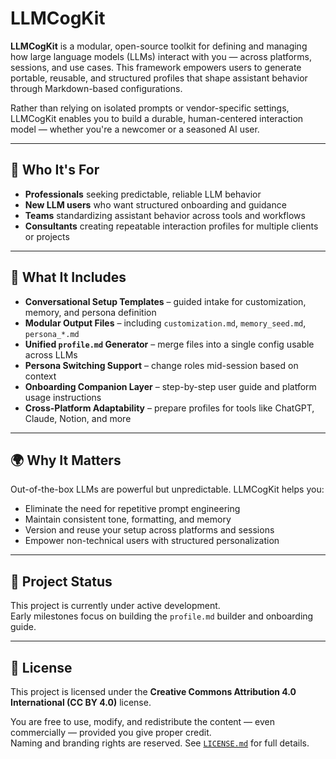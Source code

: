 # LLMCogKit

**LLMCogKit** is a modular, open-source toolkit for defining and managing how large language models (LLMs) interact with you — across platforms, sessions, and use cases. This framework empowers users to generate portable, reusable, and structured profiles that shape assistant behavior through Markdown-based configurations.

Rather than relying on isolated prompts or vendor-specific settings, LLMCogKit enables you to build a durable, human-centered interaction model — whether you're a newcomer or a seasoned AI user.

---

## 🎯 Who It's For

- **Professionals** seeking predictable, reliable LLM behavior
- **New LLM users** who want structured onboarding and guidance
- **Teams** standardizing assistant behavior across tools and workflows
- **Consultants** creating repeatable interaction profiles for multiple clients or projects

---

## 🧩 What It Includes

- **Conversational Setup Templates** – guided intake for customization, memory, and persona definition
- **Modular Output Files** – including `customization.md`, `memory_seed.md`, `persona_*.md`
- **Unified `profile.md` Generator** – merge files into a single config usable across LLMs
- **Persona Switching Support** – change roles mid-session based on context
- **Onboarding Companion Layer** – step-by-step user guide and platform usage instructions
- **Cross-Platform Adaptability** – prepare profiles for tools like ChatGPT, Claude, Notion, and more

---

## 🌍 Why It Matters

Out-of-the-box LLMs are powerful but unpredictable. LLMCogKit helps you:

- Eliminate the need for repetitive prompt engineering
- Maintain consistent tone, formatting, and memory
- Version and reuse your setup across platforms and sessions
- Empower non-technical users with structured personalization

---

## 🧪 Project Status

This project is currently under active development.  
Early milestones focus on building the `profile.md` builder and onboarding guide.

---

## 📄 License

This project is licensed under the **Creative Commons Attribution 4.0 International (CC BY 4.0)** license.

You are free to use, modify, and redistribute the content — even commercially — provided you give proper credit.  
Naming and branding rights are reserved. See [`LICENSE.md`](./LICENSE.md) for full details.
